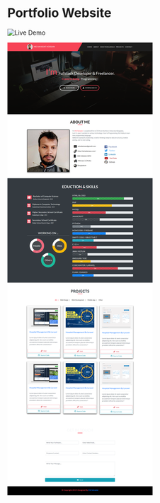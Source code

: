 # Portfolio Website


![Live Demo](https://sahadatsays.github.io/sahadatsays-portfolio/)

![Template Screenshot](https://raw.githubusercontent.com/sahadatsays/sahadatsays-portfolio/master/screenshot/Screenshot_2019-04-28%20SahadatSays%20Personal%20Protfolio%20Website.png)